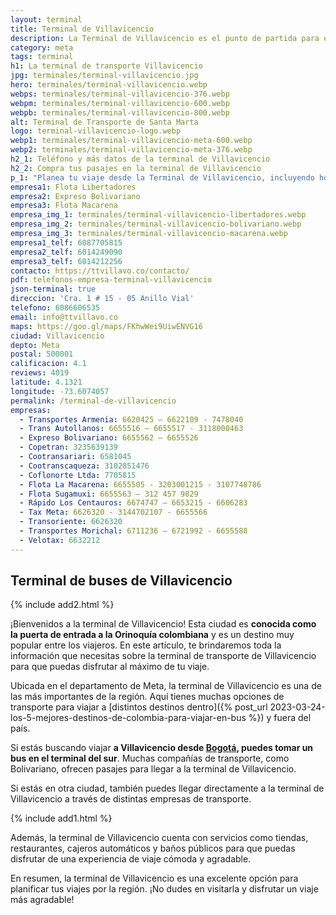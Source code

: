 ```yaml
---
layout: terminal
title: Terminal de Villavicencio
description: La Terminal de Villavicencio es el punto de partida para explorar una de las regiones más hermosas de Colombia. ¡Conócelo! Te damos todos sus datos
category: meta
tags: terminal
h1: La terminal de transporte Villavicencio
jpg: terminales/terminal-villavicencio.jpg
hero: terminales/terminal-villavicencio.webp
webps: terminales/terminal-villavicencio-376.webp
webpm: terminales/terminal-villavicencio-600.webp
webpb: terminales/terminal-villavicencio-800.webp
alt: Terminal de Transporte de Santa Marta
logo: terminal-villavicencio-logo.webp
webp1: terminales/terminal-villavicencio-meta-600.webp
webp2: terminales/terminal-villavicencio-meta-376.webp
h2_1: Teléfono y más datos de la terminal de Villavicencio
h2_2: Compra tus pasajes en la terminal de Villavicencio
p_1: "Planea tu viaje desde la Terminal de Villavicencio, incluyendo horarios de autobuses, tarifas, conexiones de transporte y mucho más."
empresa1: Flota Libertadores
empresa2: Expreso Bolivariano
empresa3: Flota Macarena
empresa_img_1: terminales/terminal-villavicencio-libertadores.webp
empresa_img_2: terminales/terminal-villavicencio-bolivariano.webp
empresa_img_3: terminales/terminal-villavicencio-macarena.webp
empresa1_telf: 6087705815
empresa2_telf: 6014249090
empresa3_telf: 6014212256
contacto: https://ttvillavo.co/contacto/
pdf: telefonos-empresa-terminal-villavicencio
json-terminal: true
direccion: 'Cra. 1 # 15 - 05 Anillo Vial'
telefono: 6086606535
email: info@ttvillavo.co
maps: https://goo.gl/maps/FKhwWei9UiwENVG16
ciudad: Villavicencio
depto: Meta
postal: 500001
calificacion: 4.1
reviews: 4019
latitude: 4.1321
longitude: -73.6074057
permalink: /terminal-de-villavicencio
empresas:
  - Transportes Armenia: 6620425 – 6622109 - 7478040
  - Trans Autollanos: 6655516 – 6655517 - 3118000463
  - Expreso Bolivariano: 6655562 – 6655526
  - Copetran: 3235639139
  - Cootransariari: 6581045
  - Cootranscaqueza: 3102851476
  - Coflonorte Ltda: 7705815
  - Flota La Macarena: 6655505 - 3203001215 - 3107748786
  - Flota Sugamuxi: 6655563 – 312 457 9829
  - Rápido Los Centauros: 6674747 – 6653215 - 6606283
  - Tax Meta: 6626320 - 3144702107 - 6655566
  - Transoriente: 6626320
  - Transportes Morichal: 6711236 – 6721992 - 6655588
  - Velotax: 6632212
---
```

## Terminal de buses de Villavicencio

{% include add2.html %}

¡Bienvenidos a la terminal de Villavicencio! Esta ciudad es **conocida como la puerta de entrada a la Orinoquía colombiana** y es un destino muy popular entre los viajeros. En este artículo, te brindaremos toda la información que necesitas sobre la terminal de transporte de Villavicencio para que puedas disfrutar al máximo de tu viaje.

Ubicada en el departamento de Meta, la terminal de Villavicencio es una de las más importantes de la región. Aquí tienes muchas opciones de transporte para viajar a [distintos destinos dentro]({% post_url 2023-03-24-los-5-mejores-destinos-de-colombia-para-viajar-en-bus %}) y fuera del país.

Si estás buscando viajar **a Villavicencio desde [Bogotá]({{site.baseurl}}/terminal-de-bogota), puedes tomar un bus en el terminal del sur**. Muchas compañías de transporte, como Bolivariano, ofrecen pasajes para llegar a la terminal de Villavicencio.

Si estás en otra ciudad, también puedes llegar directamente a la terminal de Villavicencio a través de distintas empresas de transporte.

{% include add1.html %}

Además, la terminal de Villavicencio cuenta con servicios como tiendas, restaurantes, cajeros automáticos y baños públicos para que puedas disfrutar de una experiencia de viaje cómoda y agradable.

En resumen, la terminal de Villavicencio es una excelente opción para planificar tus viajes por la región. ¡No dudes en visitarla y disfrutar un viaje más agradable!
